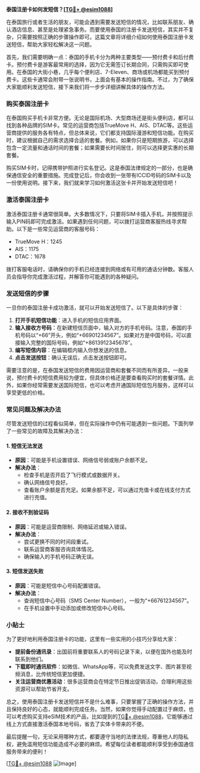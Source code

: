 **泰国注册卡如何发短信？[[TG💪+ @esim1088](https://t.me/s/esim1088)]**

在泰国旅行或者生活的朋友，可能会遇到需要发送短信的情况，比如联系朋友、确认酒店信息、甚至是处理紧急事务。而要使用泰国的注册卡发送短信，其实并不复杂，只需要按照正确的步骤操作即可。这篇文章将详细介绍如何使用泰国注册卡发送短信，帮助大家轻松解决这一问题。

首先，我们需要明确一点：泰国的手机卡分为两种主要类型——预付费卡和后付费卡。预付费卡是游客最常用的选择，因为它无需签订长期合同，只需购买即可使用。在泰国的大街小巷，几乎每个便利店、7-Eleven、商场或机场都能买到预付费卡。这些卡通常会附带一张说明书，上面会有基本的操作指南。不过，为了确保大家能顺利发送短信，接下来我们将一步步详细讲解具体的操作方法。

### 购买泰国注册卡

在泰国购买手机卡非常方便。无论是国际机场、大型商场还是街头便利店，都可以找到各种品牌的SIM卡。常见的运营商包括TrueMove H、AIS、DTAC等。这些运营商提供的服务各有特点，但总体来说，它们都支持国际漫游和短信功能。在购买时，建议根据自己的需求选择合适的套餐。例如，如果你只是短期旅游，可以选择包含一定流量和通话时间的套餐；如果需要长时间居住，则可以选择更实惠的长期套餐。

购买SIM卡时，记得携带护照进行实名登记。这是泰国法律规定的一部分，也是确保通信安全的重要措施。完成登记后，你会收到一张带有ICCID号码的SIM卡以及一份使用说明。接下来，我们就来学习如何激活这张卡并开始发送短信吧！

### 激活泰国注册卡

激活泰国注册卡通常很简单。大多数情况下，只要将SIM卡插入手机，并按照提示输入PIN码即可完成激活。如果遇到任何问题，可以拨打运营商客服热线寻求帮助。以下是一些常见运营商的客服号码：

- TrueMove H：1245
- AIS：1175
- DTAC：1678

拨打客服电话时，请确保你的手机已经连接到网络或有可用的通话分钟数。客服人员会指导你完成激活过程，并解答你可能遇到的各种疑问。

### 发送短信的步骤

一旦你的泰国注册卡成功激活，就可以开始发送短信了。以下是具体的步骤：

1. **打开手机短信功能**：进入手机的短信应用界面。
2. **输入接收方号码**：在新建短信页面中，输入对方的手机号码。注意，泰国的手机号码以“+66”开头，例如“+66901234567”。如果对方是中国号码，可以直接输入完整的国际号码，例如“+8613912345678”。
3. **编写短信内容**：在编辑框内输入你想发送的信息。
4. **点击发送按钮**：确认无误后，点击发送按钮即可。

需要注意的是，在泰国发送短信的费用因运营商和套餐不同而有所差异。一般来说，预付费卡的短信费用较为便宜，但具体价格还是要查看购买时的套餐详情。此外，如果你经常需要发送国际短信，也可以考虑开通国际短信包月服务，这样可以享受更低的价格。

### 常见问题及解决办法

尽管发送短信的过程看似简单，但在实际操作中仍有可能遇到一些问题。下面列举了一些常见的故障及其解决办法：

#### 1. 短信无法发送

- **原因**：可能是手机设置错误、网络信号弱或账户余额不足。
- **解决办法**：
  - 检查手机是否开启了飞行模式或数据开关。
  - 确认网络信号良好。
  - 查看账户余额是否充足。如果余额不足，可以通过充值卡或在线支付方式进行充值。

#### 2. 接收不到验证码

- **原因**：可能是运营商限制、网络延迟或输入错误。
- **解决办法**：
  - 尝试更换不同的时间段重试。
  - 联系运营商客服咨询具体情况。
  - 确保输入的手机号码正确无误。

#### 3. 短信发送失败

- **原因**：可能是短信中心号码配置错误。
- **解决办法**：
  - 查询短信中心号码（SMS Center Number），一般为“+66761234567”。
  - 在手机设置中手动添加或修改短信中心号码。

### 小贴士

为了更好地利用泰国注册卡的功能，这里有一些实用的小技巧分享给大家：

- **提前备份通讯录**：出国前将重要联系人的号码记录下来，以便在国外也能及时联系到他们。
- **下载即时通讯软件**：如微信、WhatsApp等，可以免费发送文字、图片甚至视频消息，比传统短信更加便捷。
- **关注运营商优惠活动**：很多运营商会在特定节日推出促销活动，合理利用这些资源可以帮助节省开支。

总之，使用泰国注册卡发送短信并不是什么难事，只要掌握了正确的操作方法，并且保持良好的心态，就能顺利完成任务。当然，如果你觉得手动配置过于麻烦，也可以考虑购买支持eSIM技术的产品，比如提到的[TG💪+ @esim1088](https://t.me/s/esim1088)，它能够通过线上方式直接激活泰国本地号码，省去了实体卡带来的不便。

最后提醒一句，无论采用哪种方式，都要遵守当地的法律法规，尊重他人的隐私权，避免滥用短信功能造成不必要的麻烦。希望每位读者都能顺利享受到泰国通信服务带来的便利！

[[TG💪+ @esim1088](https://t.me/s/esim1088) ![Image](https://i.postimg.cc/4NQfJmqS/Snipaste-2025-05-13-00-14-12.png)]
